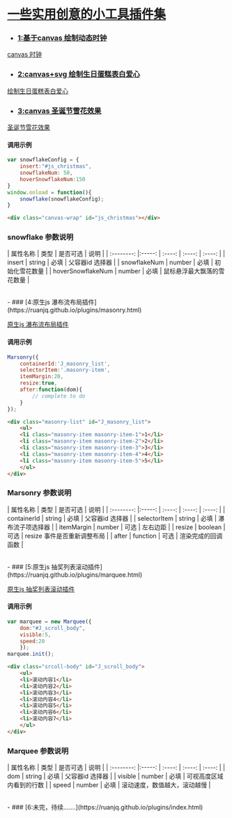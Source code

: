 # [一些实用创意的小工具插件集](https://ruanjq.github.io/plugins/)



- ### [1:基于canvas 绘制动态时钟](https://ruanjq.github.io/plugins/clock.html)

[canvas 时钟](https://raw.githubusercontent.com/ruanjq/plugins/master/images/clock.gif)



- ### [2:canvas+svg 绘制生日蛋糕表白爱心](https://ruanjq.github.io/plugins/birthday.html)

[绘制生日蛋糕表白爱心](https://raw.githubusercontent.com/ruanjq/plugins/master/images/heart.png)




- ### [3:canvas 圣诞节雪花效果](https://ruanjq.github.io/plugins/snowflake.html)

[圣诞节雪花效果](https://raw.githubusercontent.com/ruanjq/plugins/master/images/snowflake.png)
#### 调用示例

```javascript
var snowflakeConfig = {
	insert:"#js_christmas",
	snowflakeNum: 50,
	hoverSnowflakeNum:150
}
window.onload = function(){
	snowflake(snowflakeConfig);
}
```

```html
<div class="canvas-wrap" id="js_christmas"></div>
```

### snowflake 参数说明

| 属性名称        | 类型   |  是否可选  | 说明 | 
| :--------:   |:-----:  | :----:  | :----: | :----: |
| insert      | string   |   必填     | 父容器id 选择器 | 
| snowflakeNum        |   number   |   必填   | 初始化雪花数量 | 
| hoverSnowflakeNum        |    number    |  必填  | 鼠标悬浮最大飘落的雪花数量 |
                    




<br>
- ### [4:原生js 瀑布流布局插件](https://ruanjq.github.io/plugins/masonry.html)

[原生js 瀑布流布局插件](https://raw.githubusercontent.com/ruanjq/plugins/master/images/masonry.png)
#### 调用示例

```javascript
Marsonry({
	containerId:'J_masonry_list',
	selectorItem:'.masonry-item',
	itemMargin:20,
	resize:true,
	after:function(dom){
		// complete to do
	}
});
```
```html
<div class="masonry-list" id="J_masonry_list">
	<ul>
    <li class="masonry-item masonry-item-1">1</li>
    <li class="masonry-item masonry-item-2">2</li>
    <li class="masonry-item masonry-item-3">3</li>
    <li class="masonry-item masonry-item-4">4</li>
    <li class="masonry-item masonry-item-5">5</li>
	</ul>
</div>
```
                    
### Marsonry 参数说明

| 属性名称        | 类型   |  是否可选  | 说明 | 
| :--------:   |:-----:  | :----:  | :----: | :----: |
| containerId      | string   |   必填     | 父容器id 选择器 | 
| selectorItem        |   string   |   必填   | 瀑布流子项选择器 | 
| itemMargin        |    number    |  可选  | 左右边距 |
| resize        |    boolean    |  可选  | resize 事件是否重新调整布局 |
| after        |    function    |  可选  | 渲染完成的回调函数  |
                    


<br>
- ### [5:原生js 抽奖列表滚动插件](https://ruanjq.github.io/plugins/marquee.html)

[原生js 抽奖列表滚动插件](https://raw.githubusercontent.com/ruanjq/plugins/master/images/marquee.gif)

#### 调用示例

```javascript
var marquee = new Marquee({
	dom:"#J_scroll_body",
	visible:5,
	speed:20
	});
marquee.init();
```

```html
<div class="srcoll-body" id="J_scroll_body">
	<ul>
    <li>滚动内容1</li>
    <li>滚动内容2</li>
    <li>滚动内容3</li>
    <li>滚动内容4</li>
    <li>滚动内容5</li>
    <li>滚动内容6</li>
    <li>滚动内容7</li>
	</ul>
</div>
```

### Marquee 参数说明

| 属性名称        | 类型   |  是否可选  | 说明 | 
| :--------:   |:-----:  | :----:  | :----: | :----: |
| dom      | string   |   必填     | 父容器id 选择器 | 
| visible        |   number   |   必填   | 可视高度区域内看到的行数 | 
| speed        |    number    |  必填  | 滚动速度，数值越大，滚动越慢 |
                    


<br>
- ### [6:未完，待续.......](https://ruanjq.github.io/plugins/index.html)




